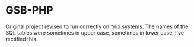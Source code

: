 GSB-PHP
=======

Original project revised to run correctly on *nix systems. The names of the SQL tables were sometimes in upper case, sometimes in lower case, I've rectified this.
